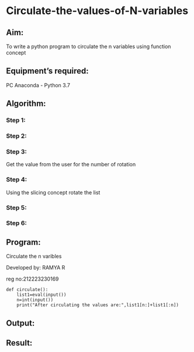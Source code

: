 # Circulate-the-values-of-N-variables
## Aim:
To write a python program to circulate the n variables using function concept
## Equipment’s required:
PC
Anaconda - Python 3.7
## Algorithm: 
### Step 1: 
### Step 2: 
### Step 3: 
Get the value from the user for the number of rotation
### Step 4: 
Using the slicing concept rotate the list

### Step 5: 
### Step 6: 
## Program:
Circulate the n varibles

Developed by: RAMYA R

reg no:212223230169
```
def circulate():
    list1=eval(input())
    n=int(input())
    print("After circulating the values are:",list1[n:]+list1[:n])
``` 
## Output:

## Result:
